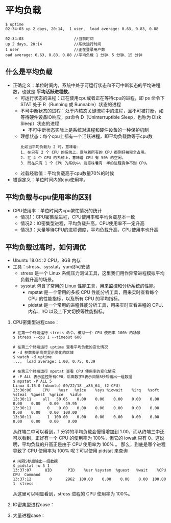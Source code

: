# 平均负载
```
$ uptime
02:34:03 up 2 days, 20:14,  1 user,  load average: 0.63, 0.83, 0.88
```

```
02:34:03                      //当前时间
up 2 days, 20:14              //系统运行时间
1 user                        //正在登录用户数
oad average: 0.63, 0.83, 0.88 //平均负载 1 分钟、5 分钟、15 分钟
```

## 什么是平均负载
* 正确定义：单位时间内，系统中处于可运行状态和不可中断状态的平均进程数，也就是 __平均活跃进程数__。
  * 可运行状态的进程：正在使用cpu或者正在等待cpu的进程，即 ps 命令下 STAT 处于 R（Running 或 Runnable）状态的进程
  * 不可中断状态的进程：处于内核态关键流程中的进程，且不可被打断，如等待硬件设备IO响应，ps命令 D（Uninterruptible Sleep，也称为 Disk Sleep）状态的进程
    * 不可中断状态实际上是系统对进程和硬件设备的一种保护机制
  * 理想状态：每个cpu上都有一个活跃进程，即平均负载数等于cpu数
    ```
    比如当平均负载为 2 时，意味着:
    1. 在只有 2 个 CPU 的系统上，意味着所有的 CPU 都刚好被完全占用。
    2. 在 4 个 CPU 的系统上，意味着 CPU 有 50% 的空闲。
    3. 而在只有 1 个 CPU 的系统中，则意味着有一半的进程竞争不到 CPU。
    ```
  * 过载经验值：平均负载高于cpu数量70%的时候
* 错误定义：单位时间内的cpu使用率。

## 平均负载与cpu使用率的区别
* CPU使用率：单位时间内cpu繁忙情况的统计
  * 情况1：CPU密集型进程，CPU使用率和平均负载基本一致
  * 情况2：IO密集型进程，平均负载升高，CPU使用率不一定升高
  * 情况3：大量等待CPU的进程调度，平均负载升高，CPU使用率也升高

## 平均负载过高时，如何调优
* Ubuntu 18.04 :2 CPU，8GB 内存
* 工具：stress、sysstat，yum即可安装
  * stress 是一个 Linux 系统压力测试工具，这里我们用作异常进程模拟平均负载升高的场景。
  * sysstat 包含了常用的 Linux 性能工具，用来监控和分析系统的性能。
    * mpstat 是一个常用的多核 CPU 性能分析工具，用来实时查看每个 CPU 的性能指标，以及所有 CPU 的平均指标。
    * pidstat 是一个常用的进程性能分析工具，用来实时查看进程的 CPU、内存、I/O 以及上下文切换等性能指标。
1. CPU密集型进程case：
    ```
    # 在第一个终端运行 stress 命令，模拟一个 CPU 使用率 100% 的场景
    $ stress --cpu 1 --timeout 600

    # 在第二个终端运行 uptime 查看平均负载的变化情况
    # -d 参数表示高亮显示变化的区域
    $ watch -d uptime
    ...,  load average: 1.00, 0.75, 0.39

    # 在第三个终端运行 mpstat 查看 CPU 使用率的变化情况
    # -P ALL 表示监控所有CPU，后面数字5表示间隔5秒后输出一组数据
    $ mpstat -P ALL 5
    Linux 4.15.0 (ubuntu) 09/22/18 _x86_64_ (2 CPU)
    13:30:06     CPU    %usr   %nice    %sys %iowait    %irq   %soft  %steal  %guest  %gnice   %idle
    13:30:11     all   50.05    0.00    0.00    0.00    0.00    0.00    0.00    0.00    0.00   49.95
    13:30:11       0    0.00    0.00    0.00    0.00    0.00    0.00    0.00    0.00    0.00  100.00
    13:30:11       1  100.00    0.00    0.00    0.00    0.00    0.00    0.00    0.00    0.00    0.00
    ```
    从终端二中可以看到，1 分钟的平均负载会慢慢增加到 1.00，而从终端三中还可以看到，正好有一个 CPU 的使用率为 100%，但它的 iowait 只有 0。这说明，平均负载的升高正是由于 CPU 使用率为 100% 。
    那么，到底是哪个进程导致了 CPU 使用率为 100% 呢？可以使用 pidstat 来查询
    ```
    # 间隔5秒后输出一组数据
    $ pidstat -u 5 1
    13:37:07      UID       PID    %usr %system  %guest   %wait    %CPU   CPU  Command
    13:37:12        0      2962  100.00    0.00    0.00    0.00  100.00     1  stress
    ```
    从这里可以明显看到，stress 进程的 CPU 使用率为 100%。


2. IO密集型进程case：
3. 大量进程case：